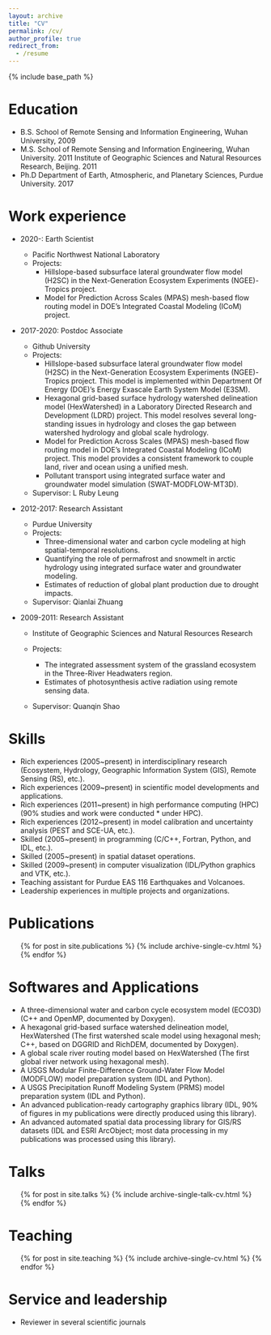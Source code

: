 ```yaml
---
layout: archive
title: "CV"
permalink: /cv/
author_profile: true
redirect_from:
  - /resume
---
```


{% include base_path %}

Education
======
* B.S. School of Remote Sensing and Information Engineering, Wuhan University, 2009
* M.S. School of Remote Sensing and Information Engineering, Wuhan University. 2011
       Institute of Geographic Sciences and Natural Resources Research, Beijing. 2011
* Ph.D Department of Earth, Atmospheric, and Planetary Sciences, Purdue University. 2017

Work experience
======

* 2020-: Earth Scientist
  * Pacific Northwest National Laboratory
  * Projects: 
    * Hillslope-based subsurface lateral groundwater flow model (H2SC) in the Next-Generation Ecosystem Experiments (NGEE)-Tropics project. 
    * Model for Prediction Across Scales (MPAS) mesh-based flow routing model in DOE’s Integrated Coastal Modeling (ICoM) project. 
* 2017-2020: Postdoc Associate
  * Github University
  * Projects: 
    * Hillslope-based subsurface lateral groundwater flow model (H2SC) in the Next-Generation Ecosystem Experiments (NGEE)-Tropics project. This model is implemented within Department Of Energy (DOE)’s Energy Exascale Earth System Model (E3SM).  
    * Hexagonal grid-based surface hydrology watershed delineation model (HexWatershed) in a Laboratory Directed Research and Development (LDRD) project. This model resolves several long-standing issues in hydrology and closes the gap between watershed hydrology and global scale hydrology.
    * Model for Prediction Across Scales (MPAS) mesh-based flow routing model in DOE’s Integrated Coastal Modeling (ICoM) project. This model provides a consistent framework to couple land, river and ocean using a unified mesh.
    * Pollutant transport using integrated surface water and groundwater model simulation (SWAT-MODFLOW-MT3D). 
  * Supervisor: L Ruby Leung
* 2012-2017: Research Assistant
  * Purdue University
  * Projects: 
    * Three-dimensional water and carbon cycle modeling at high spatial-temporal resolutions.
    * Quantifying the role of permafrost and snowmelt in arctic hydrology using integrated surface water and groundwater modeling.
    * Estimates of reduction of global plant production due to drought impacts.
  * Supervisor: Qianlai Zhuang

* 2009-2011: Research Assistant
  * Institute of Geographic Sciences and Natural Resources Research
  * Projects:
    * The integrated assessment system of the grassland ecosystem in the Three-River Headwaters region.
    * Estimates of photosynthesis active radiation using remote sensing data.

  * Supervisor: Quanqin Shao
  
Skills
======
* Rich experiences (2005~present) in interdisciplinary research (Ecosystem, Hydrology, Geographic Information System (GIS), Remote Sensing (RS), etc.).
* Rich experiences (2009~present) in scientific model developments and applications.
* Rich experiences (2011~present) in high performance computing (HPC) (90% studies and work were conducted * under HPC).
* Rich experiences (2012~present) in model calibration and uncertainty analysis (PEST and SCE-UA, etc.).
* Skilled (2005~present) in programming (C/C++, Fortran, Python, and IDL, etc.).
* Skilled (2005~present) in spatial dataset operations. 
* Skilled (2009~present) in computer visualization (IDL/Python graphics and VTK, etc.).
* Teaching assistant for Purdue EAS 116 Earthquakes and Volcanoes.
* Leadership experiences in multiple projects and organizations.


Publications
======
  <ul>{% for post in site.publications %}
    {% include archive-single-cv.html %}
  {% endfor %}</ul>

Softwares and Applications
======
* A three-dimensional water and carbon cycle ecosystem model (ECO3D) (C++ and OpenMP, documented by Doxygen).
* A hexagonal grid-based surface watershed delineation model, HexWatershed (The first watershed scale model using hexagonal mesh; C++, based on DGGRID and RichDEM, documented by Doxygen).
* A global scale river routing model based on HexWatershed (The first global river network using hexagonal mesh).
* A USGS Modular Finite-Difference Ground-Water Flow Model (MODFLOW) model preparation system (IDL and Python).
* A USGS Precipitation Runoff Modeling System (PRMS) model preparation system (IDL and Python).
* An advanced publication-ready cartography graphics library (IDL, 90% of figures in my publications were directly produced using this library).
* An advanced automated spatial data processing library for GIS/RS datasets (IDL and ESRI ArcObject; most data processing in my publications was processed using this library).

  
Talks
======
  <ul>{% for post in site.talks %}
    {% include archive-single-talk-cv.html %}
  {% endfor %}</ul>
  
Teaching
======
  <ul>{% for post in site.teaching %}
    {% include archive-single-cv.html %}
  {% endfor %}</ul>
  
Service and leadership
======
* Reviewer in several scientific journals

